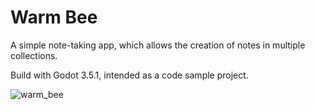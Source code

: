 # Warm Bee
A simple note-taking app, which allows the creation of notes in multiple collections.

Build with Godot 3.5.1, intended as a code sample project.

![warm_bee](https://user-images.githubusercontent.com/74007114/210600531-d6f9d1a5-dfc5-4e0b-9863-7d731b04ff07.png)
